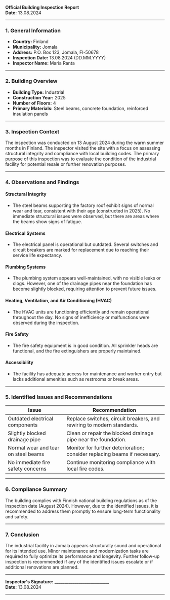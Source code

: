 

**Official Building Inspection Report**  
**Date:** 13.08.2024  

---

### **1. General Information**  
- **Country:** Finland  
- **Municipality:** Jomala  
- **Address:** P.O. Box 123, Jomala, FI-50678  
- **Inspection Date:** 13.08.2024 (DD.MM.YYYY)  
- **Inspector Name:** Maria Ranta  

---

### **2. Building Overview**  
- **Building Type:** Industrial  
- **Construction Year:** 2025  
- **Number of Floors:** 4  
- **Primary Materials:** Steel beams, concrete foundation, reinforced insulation panels  

---

### **3. Inspection Context**  
The inspection was conducted on 13 August 2024 during the warm summer months in Finland. The inspector visited the site with a focus on assessing structural integrity and compliance with local building codes. The primary purpose of this inspection was to evaluate the condition of the industrial facility for potential resale or further renovation purposes.

---

### **4. Observations and Findings**  

#### **Structural Integrity**  
- The steel beams supporting the factory roof exhibit signs of normal wear and tear, consistent with their age (constructed in 2025). No immediate structural issues were observed, but there are areas where the beams show signs of fatigue.  

#### **Electrical Systems**  
- The electrical panel is operational but outdated. Several switches and circuit breakers are marked for replacement due to reaching their service life expectancy.  

#### **Plumbing Systems**  
- The plumbing system appears well-maintained, with no visible leaks or clogs. However, one of the drainage pipes near the foundation has become slightly blocked, requiring attention to prevent future issues.  

#### **Heating, Ventilation, and Air Conditioning (HVAC)**  
- The HVAC units are functioning efficiently and remain operational throughout the day. No signs of inefficiency or malfunctions were observed during the inspection.  

#### **Fire Safety**  
- The fire safety equipment is in good condition. All sprinkler heads are functional, and the fire extinguishers are properly maintained.  

#### **Accessibility**  
- The facility has adequate access for maintenance and worker entry but lacks additional amenities such as restrooms or break areas.  

---

### **5. Identified Issues and Recommendations**  

| **Issue**                                      | **Recommendation**                                                                 |
|------------------------------------------------|-----------------------------------------------------------------------------------|
| Outdated electrical components                  | Replace switches, circuit breakers, and rewiring to modern standards.             |
| Slightly blocked drainage pipe                   | Clean or repair the blocked drainage pipe near the foundation.                     |
| Normal wear and tear on steel beams            | Monitor for further deterioration; consider replacing beams if necessary.         |
| No immediate fire safety concerns               | Continue monitoring compliance with local fire codes.                            |

---

### **6. Compliance Summary**  
The building complies with Finnish national building regulations as of the inspection date (August 2024). However, due to the identified issues, it is recommended to address them promptly to ensure long-term functionality and safety.

---

### **7. Conclusion**  
The industrial facility in Jomala appears structurally sound and operational for its intended use. Minor maintenance and modernization tasks are required to fully optimize its performance and longevity. Further follow-up inspection is recommended if any of the identified issues escalate or if additional renovations are planned.

---

**Inspector's Signature:** ___________________________  
**Date:** 13.08.2024  

---